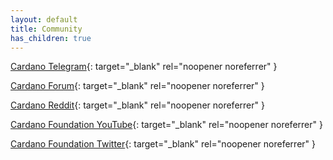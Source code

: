 ```yaml
---
layout: default
title: Community
has_children: true
---
```


[Cardano Telegram](https://t.me/CardanoAnnouncements/){: target="_blank" rel="noopener noreferrer" }

[Cardano Forum](https://forum.cardano.org/){: target="_blank" rel="noopener noreferrer" }

[Cardano Reddit](https://www.reddit.com/r/cardano/){: target="_blank" rel="noopener noreferrer" }

[Cardano Foundation YouTube](https://www.youtube.com/channel/UCbQ9vGfezru1YRI1zDCtTGg){: target="_blank" rel="noopener noreferrer" }

[Cardano Foundation Twitter](https://twitter.com/CardanoStiftung){: target="_blank" rel="noopener noreferrer" }

